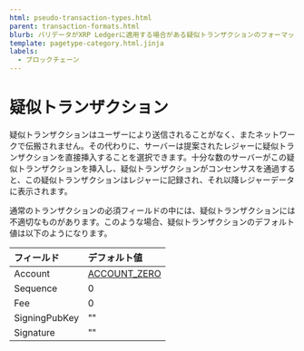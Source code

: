 ```yaml
---
html: pseudo-transaction-types.html
parent: transaction-formats.html
blurb: バリデータがXRP Ledgerに適用する場合がある疑似トランザクションのフォーマットです。
template: pagetype-category.html.jinja
labels:
  - ブロックチェーン
---
```

# 疑似トランザクション

疑似トランザクションはユーザーにより送信されることがなく、またネットワークで伝搬されません。その代わりに、サーバーは提案されたレジャーに疑似トランザクションを直接挿入することを選択できます。十分な数のサーバーがこの疑似トランザクションを挿入し、疑似トランザクションがコンセンサスを通過すると、この疑似トランザクションはレジャーに記録され、それ以降レジャーデータに表示されます。

通常のトランザクションの必須フィールドの中には、疑似トランザクションには不適切なものがあります。このような場合、疑似トランザクションのデフォルト値は以下のようになります。

| フィールド         | デフォルト値                                            |
|:--------------|:---------------------------------------------------------|
| Account       | [ACCOUNT_ZERO](accounts.html#特別なアドレス) |
| Sequence      | 0                                                        |
| Fee           | 0                                                        |
| SigningPubKey | ""                                                       |
| Signature     | ""                                                       |
